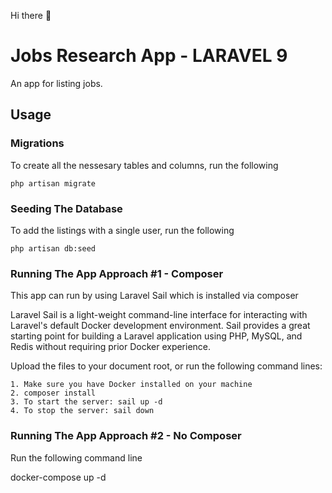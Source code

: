 Hi there :wave:

# Jobs Research App - LARAVEL 9

An app for listing jobs.

## Usage

### Migrations
To create all the nessesary tables and columns, run the following
```
php artisan migrate
```

### Seeding The Database
To add the listings with a single user, run the following
```
php artisan db:seed
```

### Running The App Approach #1 - Composer
This app can run by using Laravel Sail which is installed via composer

Laravel Sail is a light-weight command-line interface for interacting with Laravel's default Docker development environment. 
Sail provides a great starting point for building a Laravel application using PHP, MySQL, and Redis without requiring prior Docker experience.

Upload the files to your document root, or run the following command lines:
```
1. Make sure you have Docker installed on your machine
2. composer install
3. To start the server: sail up -d
4. To stop the server: sail down
```

### Running The App Approach #2 - No Composer
Run the following command line

docker-compose up -d
